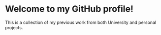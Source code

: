 # Welcome to my GitHub profile!

This is a collection of my previous work from both University and personal projects.
